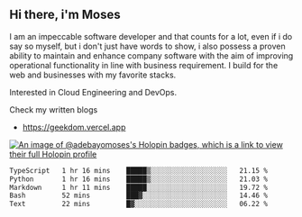 ## Hi there, i'm Moses

I am an impeccable software developer and that counts for a lot, even if i do say so myself, but i don't just have words to show, i also possess a proven ability to maintain and enhance company software with the aim of improving operational functionality in line with business requirement. I build for the web and businesses with my favorite stacks.

Interested in Cloud Engineering and DevOps.

Check my written blogs
- https://geekdom.vercel.app

[![An image of @adebayomoses's Holopin badges, which is a link to view their full Holopin profile](https://holopin.me/adebayomoses)](https://holopin.io/@adebayomoses)

<!--START_SECTION:waka-->

```txt
TypeScript   1 hr 16 mins    █████▒░░░░░░░░░░░░░░░░░░░   21.15 %
Python       1 hr 16 mins    █████▒░░░░░░░░░░░░░░░░░░░   21.03 %
Markdown     1 hr 11 mins    █████░░░░░░░░░░░░░░░░░░░░   19.72 %
Bash         52 mins         ███▓░░░░░░░░░░░░░░░░░░░░░   14.46 %
Text         22 mins         █▓░░░░░░░░░░░░░░░░░░░░░░░   06.22 %
```

<!--END_SECTION:waka-->
